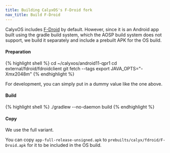 ```yaml
---
title: Building CalyxOS's F-Droid fork
nav_title: Build F-Droid
---
```


CalyxOS includes [F-Droid](https://f-droid.org) by default. However, since it is an Android app built using the gradle build system, which the AOSP build system does not support, we build it separately and include a prebuilt APK for the OS build.

#### Preparation

{% highlight shell %}
cd ~/calyxos/android11-qpr1
cd external/fdroid/fdroidclient
git fetch --tags
export JAVA_OPTS="-Xmx2048m"
{% endhighlight %}

For development, you can simply put in a dummy value like the one above.

#### Build

{% highlight shell %}
./gradlew --no-daemon build
{% endhighlight %}

#### Copy

We use the full variant.

You can copy `app-full-release-unsigned.apk` to `prebuilts/calyx/fdroid/F-Droid.apk` for it to be included in the OS build.